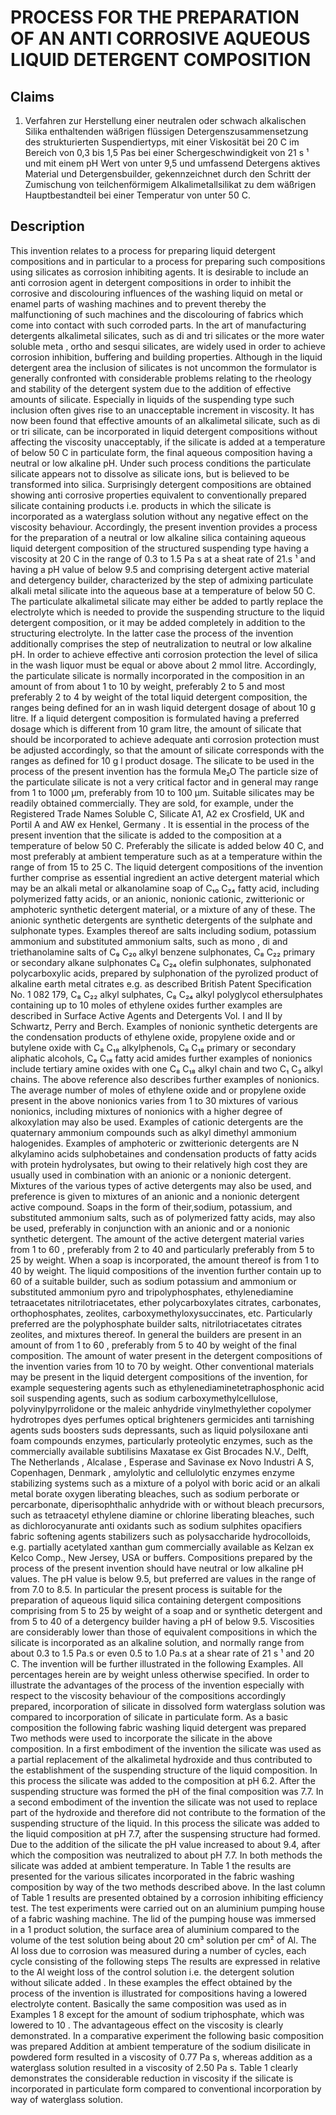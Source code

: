 # PROCESS FOR THE PREPARATION OF AN ANTI CORROSIVE AQUEOUS LIQUID DETERGENT COMPOSITION

## Claims
1. Verfahren zur Herstellung einer neutralen oder schwach alkalischen Silika enthaltenden wäßrigen flüssigen Detergenszusammensetzung des strukturierten Suspendiertyps, mit einer Viskosität bei 20 C im Bereich von 0,3 bis 1,5 Pas bei einer Schergeschwindigkeit von 21 s ¹ und mit einem pH Wert von unter 9,5 und umfassend Detergens aktives Material und Detergensbuilder, gekennzeichnet durch den Schritt der Zumischung von teilchenförmigem Alkalimetallsilikat zu dem wäßrigen Hauptbestandteil bei einer Temperatur von unter 50 C.

## Description
This invention relates to a process for preparing liquid detergent compositions and in particular to a process for preparing such compositions using silicates as corrosion inhibiting agents. It is desirable to include an anti corrosion agent in detergent compositions in order to inhibit the corrosive and discolouring influences of the washing liquid on metal or enamel parts of washing machines and to prevent thereby the malfunctioning of such machines and the discolouring of fabrics which come into contact with such corroded parts. In the art of manufacturing detergents alkalimetal silicates, such as di and tri silicates or the more water soluble meta , ortho and sesqui silicates, are widely used in order to achieve corrosion inhibition, buffering and building properties. Although in the liquid detergent area the inclusion of silicates is not uncommon the formulator is generally confronted with considerable problems relating to the rheology and stability of the detergent system due to the addition of effective amounts of silicate. Especially in liquids of the suspending type such inclusion often gives rise to an unacceptable increment in viscosity. It has now been found that effective amounts of an alkalimetal silicate, such as di or tri silicate, can be incorporated in liquid detergent compositions without affecting the viscosity unacceptably, if the silicate is added at a temperature of below 50 C in particulate form, the final aqueous composition having a neutral or low alkaline pH. Under such process conditions the particulate silicate appears not to dissolve as silicate ions, but is believed to be transformed into silica. Surprisingly detergent compositions are obtained showing anti corrosive properties equivalent to conventionally prepared silicate containing products i.e. products in which the silicate is incorporated as a waterglass solution without any negative effect on the viscosity behaviour. Accordingly, the present invention provides a process for the preparation of a neutral or low alkaline silica containing aqueous liquid detergent composition of the structured suspending type having a viscosity at 20 C in the range of 0.3 to 1.5 Pa s at a sheat rate of 21.s ¹ and having a pH value of below 9.5 and comprising detergent active material and detergency builder, characterized by the step of admixing particulate alkali metal silicate into the aqueous base at a temperature of below 50 C. The particulate alkalimetal silicate may either be added to partly replace the electrolyte which is needed to provide the suspending structure to the liquid detergent composition, or it may be added completely in addition to the structuring electrolyte. In the latter case the process of the invention additionally comprises the step of neutralization to neutral or low alkaline pH. In order to achieve effective anti corrosion protection the level of silica in the wash liquor must be equal or above about 2 mmol litre. Accordingly, the particulate silicate is normally incorporated in the composition in an amount of from about 1 to 10 by weight, preferably 2 to 5 and most preferably 2 to 4 by weight of the total liquid detergent composition, the ranges being defined for an in wash liquid detergent dosage of about 10 g litre. If a liquid detergent composition is formulated having a preferred dosage which is different from 10 gram litre, the amount of silicate that should be incorporated to achieve adequate anti corrosion protection must be adjusted accordingly, so that the amount of silicate corresponds with the ranges as defined for 10 g l product dosage. The silicate to be used in the process of the present invention has the formula Me₂O The particle size of the particulate silicate is not a very critical factor and in general may range from 1 to 1000 µm, preferably from 10 to 100 µm. Suitable silicates may be readily obtained commercially. They are sold, for example, under the Registered Trade Names Soluble C, Silicate A1, A2 ex Crosfield, UK and Portil A and AW ex Henkel, Germany . It is essential in the process of the present invention that the silicate is added to the composition at a temperature of below 50 C. Preferably the silicate is added below 40 C, and most preferably at ambient temperature such as at a temperature within the range of from 15 to 25 C. The liquid detergent compositions of the invention further comprise as essential ingredient an active detergent material which may be an alkali metal or alkanolamine soap of C₁₀ C₂₄ fatty acid, including polymerized fatty acids, or an anionic, nonionic cationic, zwitterionic or amphoteric synthetic detergent material, or a mixture of any of these. The anionic synthetic detergents are synthetic detergents of the sulphate and sulphonate types. Examples thereof are salts including sodium, potassium ammonium and substituted ammonium salts, such as mono , di and triethanolamine salts of C₉ C₂₀ alkyl benzene sulphonates, C₈ C₂₂ primary or secondary alkane sulphonates C₈ C₂₄ olefin sulphonates, sulphonated polycarboxylic acids, prepared by sulphonation of the pyrolized product of alkaline earth metal citrates e.g. as described British Patent Specification No. 1 082 179, C₈ C₂₂ alkyl sulphates, C₈ C₂₄ alkyl polyglycol ethersulphates containing up to 10 moles of ethylene oxides further examples are described in Surface Active Agents and Detergents Vol. I and II by Schwartz, Perry and Berch. Examples of nonionic synthetic detergents are the condensation products of ethylene oxide, propylene oxide and or butylene oxide with C₈ C₁₈ alkylphenols, C₈ C₁₈ primary or secondary aliphatic alcohols, C₈ C₁₈ fatty acid amides further examples of nonionics include tertiary amine oxides with one C₈ C₁₈ alkyl chain and two C₁ C₃ alkyl chains. The above reference also describes further examples of nonionics. The average number of moles of ethylene oxide and or propylene oxide present in the above nonionics varies from 1 to 30 mixtures of various nonionics, including mixtures of nonionics with a higher degree of alkoxylation may also be used. Examples of cationic detergents are the quaternary ammonium compounds such as alkyl dimethyl ammonium halogenides. Examples of amphoteric or zwitterionic detergents are N alkylamino acids sulphobetaines and condensation products of fatty acids with protein hydrolysates, but owing to their relatively high cost they are usually used in combination with an anionic or a nonionic detergent. Mixtures of the various types of active detergents may also be used, and preference is given to mixtures of an anionic and a nonionic detergent active compound. Soaps in the form of their,sodium, potassium, and substituted ammonium salts, such as of polymerized fatty acids, may also be used, preferably in conjunction with an anionic and or a nonionic synthetic detergent. The amount of the active detergent material varies from 1 to 60 , preferably from 2 to 40 and particularly preferably from 5 to 25 by weight. When a soap is incorporated, the amount thereof is from 1 to 40 by weight. The liquid compositions of the invention further contain up to 60 of a suitable builder, such as sodium potassium and ammonium or substituted ammonium pyro and tripolyphosphates, ethylenediamine tetraacetates nitrilotriacetates, ether polycarboxylates citrates, carbonates, orthophosphates, zeolites, carboxymethyloxysuccinates, etc. Particularly preferred are the polyphosphate builder salts, nitrilotriacetates citrates zeolites, and mixtures thereof. In general the builders are present in an amount of from 1 to 60 , preferably from 5 to 40 by weight of the final composition. The amount of water present in the detergent compositions of the invention varies from 10 to 70 by weight. Other conventional materials may be present in the liquid detergent compositions of the invention, for example sequestering agents such as ethylenediaminetetraphosphonic acid soil suspending agents, such as sodium carboxymethylcellulose, polyvinylpyrrolidone or the maleic anhydride vinylmethylether copolymer hydrotropes dyes perfumes optical brighteners germicides anti tarnishing agents suds boosters suds depressants, such as liquid polysiloxane anti foam compounds enzymes, particularly proteolytic enzymes, such as the commercially available subtilisins Maxatase ex Gist Brocades N.V., Delft, The Netherlands , Alcalase , Esperase and Savinase ex Novo Industri A S, Copenhagen, Denmark , amylolytic and cellulolytic enzymes enzyme stabilizing systems such as a mixture of a polyol with boric acid or an alkali metal borate oxygen liberating bleaches, such as sodium perborate or percarbonate, diperisophthalic anhydride with or without bleach precursors, such as tetraacetyl ethylene diamine or chlorine liberating bleaches, such as dichlorocyanurate anti oxidants such as sodium sulphites opacifiers fabric softening agents stabilizers such as polysaccharide hydrocolloids, e.g. partially acetylated xanthan gum commercially available as Kelzan ex Kelco Comp., New Jersey, USA or buffers. Compositions prepared by the process of the present invention should have neutral or low alkaline pH values. The pH value is below 9.5, but preferred are values in the range of from 7.0 to 8.5. In particular the present process is suitable for the preparation of aqueous liquid silica containing detergent compositions comprising from 5 to 25 by weight of a soap and or synthetic detergent and from 5 to 40 of a detergency builder having a pH of below 9.5. Viscosities are considerably lower than those of equivalent compositions in which the silicate is incorporated as an alkaline solution, and normally range from about 0.3 to 1.5 Pa.s or even 0.5 to 1.0 Pa.s at a shear rate of 21 s ¹ and 20 C. The invention will be further illustrated in the following Examples. All percentages herein are by weight unless otherwise specified. In order to illustrate the advantages of the process of the invention especially with respect to the viscosity behaviour of the compositions accordingly prepared, incorporation of silicate in dissolved form waterglass solution was compared to incorporation of silicate in particulate form. As a basic composition the following fabric washing liquid detergent was prepared Two methods were used to incorporate the silicate in the above composition. In a first embodiment of the invention the silicate was used as a partial replacement of the alkalimetal hydroxide and thus contributed to the establishment of the suspending structure of the liquid composition. In this process the silicate was added to the composition at pH 6.2. After the suspending structure was formed the pH of the final composition was 7.7. In a second embodiment of the invention the silicate was not used to replace part of the hydroxide and therefore did not contribute to the formation of the suspending structure of the liquid. In this process the silicate was added to the liquid composition at pH 7.7, after the suspensing structure had formed. Due to the addition of the silicate the pH value increased to about 9.4, after which the composition was neutralized to about pH 7.7. In both methods the silicate was added at ambient temperature. In Table 1 the results are presented for the various silicates incorporated in the fabric washing composition by way of the two methods described above. In the last column of Table 1 results are presented obtained by a corrosion inhibiting efficiency test. The test experiments were carried out on an aluminium pumping house of a fabric washing machine. The lid of the pumping house was immersed in a 1 product solution, the surface area of aluminium compared to the volume of the test solution being about 20 cm³ solution per cm² of Al. The Al loss due to corrosion was measured during a number of cycles, each cycle consisting of the following steps The results are expressed in relative to the Al weight loss of the control solution i.e. the detergent solution without silicate added . In these examples the effect obtained by the process of the invention is illustrated for compositions having a lowered electrolyte content. Basically the same composition was used as in Examples 1 8 except for the amount of sodium triphosphate, which was lowered to 10 . The advantageous effect on the viscosity is clearly demonstrated. In a comparative experiment the following basic composition was prepared Addition at ambient temperature of the sodium disilicate in powdered form resulted in a viscosity of 0.77 Pa s, whereas addition as a waterglass solution resulted in a viscosity of 2.50 Pa s. Table 1 clearly demonstrates the considerable reduction in viscosity if the silicate is incorporated in particulate form compared to conventional incorporation by way of waterglass solution.